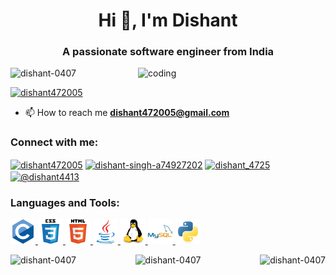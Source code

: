 <h1 align="center">Hi 👋, I'm Dishant</h1>
<h3 align="center">A passionate software engineer from India</h3>
<img align="right" alt="coding" width="300" src="https://media2.giphy.com/media/v1.Y2lkPTc5MGI3NjExYWVpYnRoYmk0bTJhM2JlejVraW9jOTBmZzJjem8yb3E2eDg0dDMxdSZlcD12MV9pbnRlcm5hbF9naWZfYnlfaWQmY3Q9Zw/du3J3cXyzhj75IOgvA/giphy.webp">

<p align="left"> <img src="https://komarev.com/ghpvc/?username=dishant-0407&label=Profile%20views&color=0e75b6&style=flat" alt="dishant-0407" /> </p>

<p align="left"> <a href="https://twitter.com/dishant472005" target="blank"><img src="https://img.shields.io/twitter/follow/dishant472005?logo=twitter&style=for-the-badge" alt="dishant472005" /></a> </p>

- 📫 How to reach me **dishant472005@gmail.com**

<h3 align="left">Connect with me:</h3>
<p align="left">
<a href="https://twitter.com/dishant472005" target="blank"><img align="center" src="https://raw.githubusercontent.com/rahuldkjain/github-profile-readme-generator/master/src/images/icons/Social/twitter.svg" alt="dishant472005" height="30" width="40" /></a>
<a href="https://linkedin.com/in/dishant-singh-a74927202" target="blank"><img align="center" src="https://raw.githubusercontent.com/rahuldkjain/github-profile-readme-generator/master/src/images/icons/Social/linked-in-alt.svg" alt="dishant-singh-a74927202" height="30" width="40" /></a>
<a href="https://instagram.com/dishant_4725" target="blank"><img align="center" src="https://raw.githubusercontent.com/rahuldkjain/github-profile-readme-generator/master/src/images/icons/Social/instagram.svg" alt="dishant_4725" height="30" width="40" /></a>
<a href="https://www.youtube.com/c/dishant4413" target="blank"><img align="center" src="https://raw.githubusercontent.com/rahuldkjain/github-profile-readme-generator/master/src/images/icons/Social/youtube.svg" alt="@dishant4413" height="30" width="40" /></a>
</p>

<h3 align="left">Languages and Tools:</h3>
<p align="left">
    <a href="https://www.cprogramming.com/" target="_blank" rel="noreferrer"> 
        <img src="https://raw.githubusercontent.com/devicons/devicon/master/icons/c/c-original.svg" alt="c" width="40" height="40"/> 
    </a> 
    <a href="https://www.w3schools.com/css/" target="_blank" rel="noreferrer"> 
        <img src="https://raw.githubusercontent.com/devicons/devicon/master/icons/css3/css3-original-wordmark.svg" alt="css3" width="40" height="40"/> 
    </a> 
    <a href="https://www.w3.org/html/" target="_blank" rel="noreferrer"> 
        <img src="https://raw.githubusercontent.com/devicons/devicon/master/icons/html5/html5-original-wordmark.svg" alt="html5" width="40" height="40"/> 
    </a> 
    <a href="https://www.java.com" target="_blank" rel="noreferrer"> 
        <img src="https://raw.githubusercontent.com/devicons/devicon/master/icons/java/java-original.svg" alt="java" width="40" height="40"/> 
    </a> 
    <a href="https://www.linux.org/" target="_blank" rel="noreferrer"> 
        <img src="https://raw.githubusercontent.com/devicons/devicon/master/icons/linux/linux-original.svg" alt="linux" width="40" height="40"/> 
    </a> 
    <a href="https://www.mysql.com/" target="_blank" rel="noreferrer"> 
        <img src="https://raw.githubusercontent.com/devicons/devicon/master/icons/mysql/mysql-original-wordmark.svg" alt="mysql" width="40" height="40"/> 
    </a> 
    <a href="https://www.python.org" target="_blank" rel="noreferrer"> 
        <img src="https://raw.githubusercontent.com/devicons/devicon/master/icons/python/python-original.svg" alt="python" width="40" height="40"/> 
    </a> 
</p>

<!-- Flexbox layout for stats -->
<div style="display: flex; justify-content: space-between;">
    <div>
        <img width="250" src="https://github-readme-stats.vercel.app/api/top-langs?username=dishant-0407&show_icons=true&locale=en&layout=compact" alt="dishant-0407" />
    </div>
    <div>
        <img src="https://github-readme-stats.vercel.app/api?username=dishant-0407&show_icons=true&locale=en" alt="dishant-0407" />
    </div>
    <div>
        <img src="https://github-readme-streak-stats.herokuapp.com/?user=dishant-0407&" alt="dishant-0407" />
    </div>
</div>
